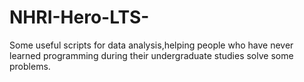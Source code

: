 # NHRI-Hero-LTS-
Some useful scripts for data analysis,helping people who have never learned programming during their undergraduate studies solve some problems.
